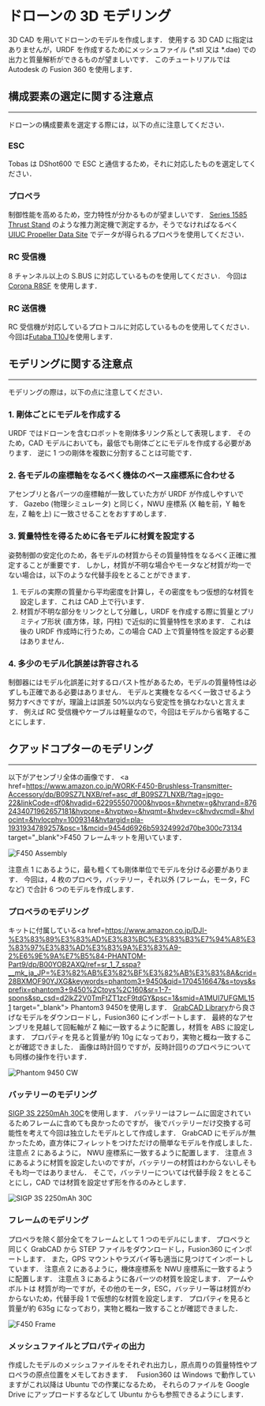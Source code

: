 # ドローンの 3D モデリング

3D CAD を用いてドローンのモデルを作成します．
使用する 3D CAD に指定はありませんが，URDF を作成するためにメッシュファイル (\*.stl 又は \*.dae) での出力と質量解析ができるものが望ましいです．
このチュートリアルでは Autodesk の Fusion 360 を使用します．

## 構成要素の選定に関する注意点

---

ドローンの構成要素を選定する際には，以下の点に注意してください．

### ESC

Tobas は DShot600 で ESC と通信するため，それに対応したものを選定してください．

### プロペラ

制御性能を高めるため，空力特性が分かるものが望ましいです．
<a href=https://www.tytorobotics.com/pages/series-1580-1585 target="_blank">Series 1585 Thrust Stand</a>
のような推力測定機で測定するか，そうでなければなるべく
<a href=https://m-selig.ae.illinois.edu/props/propDB.html target="_blank">UIUC Propeller Data Site</a>
でデータが得られるプロペラを使用してください．

### RC 受信機

8 チャンネル以上の S.BUS に対応しているものを使用してください．
今回は<a href=https://www.amazon.co.jp/UltraPower-Corona-R8SF-S-BUS-S-FHSS/dp/B087YZYN9W target="_blank">Corona R8SF</a>
を使用します．

### RC 送信機

RC 受信機が対応しているプロトコルに対応しているものを使用してください．
今回は<a href=https://www.rc.futaba.co.jp/products/detail/I00000006 target="_blank">Futaba T10J</a>を使用します．

## モデリングに関する注意点

---

モデリングの際は，以下の点に注意してください．

### 1. 剛体ごとにモデルを作成する

URDF ではドローンを含むロボットを剛体多リンク系として表現します．
そのため，CAD モデルにおいても，最低でも剛体ごとにモデルを作成する必要があります．
逆に 1 つの剛体を複数に分割することは可能です．

### 2. 各モデルの座標軸をなるべく機体のベース座標系に合わせる

アセンブリと各パーツの座標軸が一致していた方が URDF が作成しやすいです．
Gazebo (物理シミュレータ) と同じく，NWU 座標系 (X 軸を前，Y 軸を左，Z 軸を上) に一致させることをおすすめします．

### 3. 質量特性を得るために各モデルに材質を設定する

姿勢制御の安定化のため，各モデルの材質からその質量特性をなるべく正確に推定することが重要です．
しかし，材質が不明な場合やモータなど材質が均一でない場合は，以下のような代替手段をとることができます．

1. モデルの実際の質量から平均密度を計算し，その密度をもつ仮想的な材質を設定します．これは CAD 上で行います．
1. 材質が不明な部分をリンクとして分離し，URDF を作成する際に質量とプリミティブ形状 (直方体，球，円柱) で近似的に質量特性を求めます．
   これは後の URDF 作成時に行うため，この場合 CAD 上で質量特性を設定する必要はありません．

### 4. 多少のモデル化誤差は許容される

制御器にはモデル化誤差に対するロバスト性があるため，モデルの質量特性は必ずしも正確である必要はありません．
モデルと実機をなるべく一致させるよう努力すべきですが，理論上は誤差 50%以内なら安定性を損なわないと言えます．
例えば RC 受信機やケーブルは軽量なので，今回はモデルから省略することにします．

## クアッドコプターのモデリング

---

以下がアセンブリ全体の画像です．
<a href=https://www.amazon.co.jp/WORK-F450-Brushless-Transmitter-Accessory/dp/B09SZ7LNXB/ref=asc_df_B09SZ7LNXB/?tag=jpgo-22&linkCode=df0&hvadid=622955507000&hvpos=&hvnetw=g&hvrand=8762434071962657181&hvpone=&hvptwo=&hvqmt=&hvdev=c&hvdvcmdl=&hvlocint=&hvlocphy=1009314&hvtargid=pla-1931934789257&psc=1&mcid=9454d6926b59324992d70be300c73134 target="\_blank">F450 フレームキット</a>を用いています．

![F450 Assembly](resources/model_drone/assem.png)

注意点 1 にあるように，最も粗くても剛体単位でモデルを分ける必要があります．
今回は，4 枚のプロペラ，バッテリー，それ以外 (フレーム，モータ，FC など) で合計 6 つのモデルを作成します．

### プロペラのモデリング

キットに付属している<a href=https://www.amazon.co.jp/DJI-%E3%83%89%E3%83%AD%E3%83%BC%E3%83%B3%E7%94%A8%E3%83%97%E3%83%AD%E3%83%9A%E3%83%A9-2%E6%9E%9A%E7%B5%84-PHANTOM-Part9/dp/B00YOB2AXQ/ref=sr_1_7_sspa?__mk_ja_JP=%E3%82%AB%E3%82%BF%E3%82%AB%E3%83%8A&crid=28BXMOF90YJXG&keywords=phantom3+9450&qid=1704516647&s=toys&sprefix=phantom3+9450%2Ctoys%2C160&sr=1-7-spons&sp_csd=d2lkZ2V0TmFtZT1zcF9tdGY&psc=1&smid=A1MUI7UFGML151 target="\_blank"> Phantom3 9450</a>を使用します．
<a href=https://grabcad.com/library target="_blank">GrabCAD Library</a>から良さげなモデルをダウンロードし，Fusion360 にインポートします．
最終的なアセンブリを見越して回転軸が Z 軸に一致するように配置し，材質を ABS に設定します．
プロパティを見ると質量が約 10g になっており，実物と概ね一致することが確認できました．
画像は時計回りですが，反時計回りのプロペラについても同様の操作を行います．

![Phantom 9450 CW](resources/model_drone/propeller.png)

### バッテリーのモデリング

<a href=https://www.amazon.co.jp/RC%E3%83%AA%E3%83%9D%E3%83%90%E3%83%83%E3%83%86%E3%83%AA%E3%83%BC30C-2250mAh-XT60%E3%83%97%E3%83%A9%E3%82%B0%E4%BB%98%E3%81%8D-%E9%A3%9B%E8%A1%8C%E6%A9%9F%E3%82%AF%E3%83%AF%E3%83%83%E3%83%89%E3%82%B3%E3%83%97%E3%82%BF%E3%83%BC%E3%83%98%E3%83%AA%E3%82%B3%E3%83%97%E3%82%BF%E3%83%BC%E3%83%89%E3%83%AD%E3%83%BC%E3%83%B3-%E3%83%AC%E3%83%BC%E3%82%B7%E3%83%B3%E3%82%B0%E3%83%9B%E3%83%93%E3%83%BC/dp/B08X1SDHZF target="_blank">SIGP 3S 2250mAh 30C</a>を使用します．
バッテリーはフレームに固定されているためフレームに含めても良かったのですが，
後でバッテリーだけ交換する可能性を考えて今回は独立したモデルとして作成します．
GrabCAD にモデルが無かったため，直方体にフィレットをつけただけの簡単なモデルを作成しました．
注意点 2 にあるように， NWU 座標系に一致するように配置します．
注意点 3 にあるように材質を設定したいのですが，バッテリーの材質はわからないしそもそも均一ではありません．
そこで，バッテリーについては代替手段 2 をとることにし，CAD では材質を設定せず形を作るのみとします．

![SIGP 3S 2250mAh 30C](resources/model_drone/lipo.png)

### フレームのモデリング

プロペラを除く部分全てをフレームとして 1 つのモデルにします．
プロペラと同じく GrabCAD から STEP ファイルをダウンロードし，Fusion360 にインポートします．
また，GPS マウントやラズパイ等も適当に見つけてインポートしています．
注意点 2 にあるように，機体座標系を NWU 座標系に一致するように配置します．
注意点 3 にあるように各パーツの材質を設定します．
アームやボルトは 材質が均一ですが，その他のモータ，ESC，バッテリー等は材質がわからないため，代替手段 1 で仮想的な材質を設定します．
プロパティを見ると質量が約 635g になっており，実物と概ね一致することが確認できました．

![F450 Frame](resources/model_drone/frame.png)

### メッシュファイルとプロパティの出力

作成したモデルのメッシュファイルをそれぞれ出力し，原点周りの質量特性やプロペラの原点位置をメモしておきます．　
Fusion360 は Windows で動作していますがこれ以降は Ubuntu での作業になるため，
それらのファイルを Google Drive にアップロードするなどして Ubuntu からも参照できるようにします．
